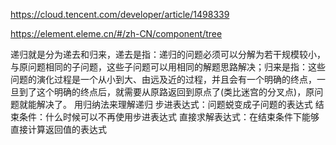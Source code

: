 https://cloud.tencent.com/developer/article/1498339

https://element.eleme.cn/#/zh-CN/component/tree

递归就是分为递去和归来，递去是指：递归的问题必须可以分解为若干规模较小，与原问题相同的子问题，这些子问题可以用相同的解题思路解决；归来是指：这些问题的演化过程是一个从小到大、由远及近的过程，并且会有一个明确的终点，一旦到了这个明确的终点后，就需要从原路返回到原点了(类比迷宫的分叉点)，原问题就能解决了。
用归纳法来理解递归
  步进表达式：问题蜕变成子问题的表达式
  结束条件：什么时候可以不再使用步进表达式
  直接求解表达式：在结束条件下能够直接计算返回值的表达式
  

